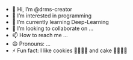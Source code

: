 - 👋 Hi, I’m @drms-creator
- 👀 I’m interested in programming
- 🌱 I’m currently learning Deep-Learning
- 💞️ I’m looking to collaborate on ...
- 📫 How to reach me ...
- 😄 Pronouns: ...
- ⚡ Fun fact: I like cookies 🍪🍪🍪🍪 and cake 🍰🍰🍰🍰

<!---
drms-creator/drms-creator is a ✨ special ✨ repository because its `README.md` (this file) appears on your GitHub profile.
You can click the Preview link to take a look at your changes.
--->
